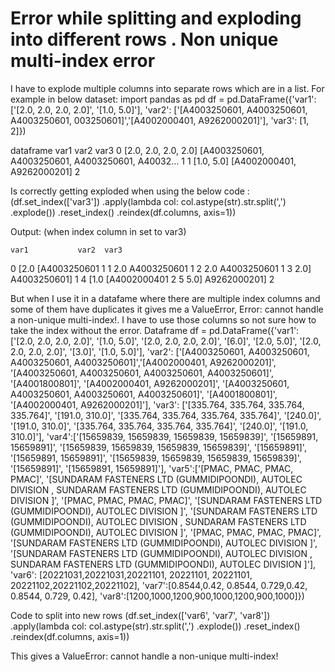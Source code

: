 
# Error while splitting and exploding into different rows . Non unique multi-index error

I have to explode multiple columns into separate rows which are in a list. For example in below dataset:
  import pandas as pd
  df = pd.DataFrame({'var1': ['[2.0, 2.0, 2.0, 2.0]', '[1.0, 5.0]'], 
                     'var2': ['[A4003250601, A4003250601, A4003250601, 003250601]','[A4002000401, A9262000201]'], 
                     'var3': [1, 2]})

  dataframe
     var1                                               var2                var3
0  [2.0, 2.0, 2.0, 2.0]  [A4003250601, A4003250601, A4003250601, A40032...     1
1            [1.0, 5.0]                         [A4002000401, A9262000201]     2

Is correctly getting exploded when using the below code :
(df.set_index(['var3']) 
       .apply(lambda col: col.astype(str).str.split(',')
       .explode())
       .reset_index()
       .reindex(df.columns, axis=1))

Output: (when index column in set to var3)

    var1           var2  var3
0   [2.0   [A4003250601     1
1    2.0    A4003250601     1
2    2.0    A4003250601     1
3   2.0]   A4003250601]     1
4   [1.0   [A4002000401     2
5   5.0]   A9262000201]     2

But when I use it in a datafame where there are multiple index columns and some of them have duplicates it gives me a ValueError, Error: cannot handle a non-unique multi-index!. I have to use those columns so not sure how to take the index without the error.
Dataframe
df = pd.DataFrame({'var1': ['[2.0, 2.0, 2.0, 2.0]', '[1.0, 5.0]', '[2.0, 2.0, 2.0, 2.0]', '[6.0]', '[2.0, 5.0]', '[2.0, 2.0, 2.0, 2.0]', '[3.0]', '[1.0, 5.0]'], 
                   'var2': ['[A4003250601, A4003250601, A4003250601, A4003250601]','[A4002000401, A9262000201]', '[A4003250601, A4003250601, A4003250601, A4003250601]', '[A4001800801]', '[A4002000401, A9262000201]', '[A4003250601, A4003250601, A4003250601, A4003250601]', '[A4001800801]', '[A4002000401, A9262000201]'], 
                   'var3': ['[335.764, 335.764, 335.764, 335.764]', '[191.0, 310.0]', '[335.764, 335.764, 335.764, 335.764]', '[240.0]', '[191.0, 310.0]', '[335.764, 335.764, 335.764, 335.764]', '[240.0]', '[191.0, 310.0]'], 
                   'var4':['[15659839, 15659839, 15659839, 15659839]', '[15659891, 15659891]', '[15659839, 15659839, 15659839, 15659839]', '[15659891]', '[15659891, 15659891]', '[15659839, 15659839, 15659839, 15659839]', '[15659891]', '[15659891, 15659891]'], 
                   'var5':['[PMAC, PMAC, PMAC, PMAC]', '[SUNDARAM FASTENERS LTD (GUMMIDIPOONDI), AUTOLEC DIVISION , SUNDARAM FASTENERS LTD (GUMMIDIPOONDI), AUTOLEC DIVISION ]', '[PMAC, PMAC, PMAC, PMAC]', '[SUNDARAM FASTENERS LTD (GUMMIDIPOONDI), AUTOLEC DIVISION ]', '[SUNDARAM FASTENERS LTD (GUMMIDIPOONDI), AUTOLEC DIVISION , SUNDARAM FASTENERS LTD (GUMMIDIPOONDI), AUTOLEC DIVISION ]', '[PMAC, PMAC, PMAC, PMAC]', '[SUNDARAM FASTENERS LTD (GUMMIDIPOONDI), AUTOLEC DIVISION ]', '[SUNDARAM FASTENERS LTD (GUMMIDIPOONDI), AUTOLEC DIVISION , SUNDARAM FASTENERS LTD (GUMMIDIPOONDI), AUTOLEC DIVISION ]'],
                   'var6': [20221031,20221031,20221101, 20221101, 20221101, 20221102,20221102,20221102],
                   'var7':[0.8544,0.42, 0.8544, 0.729,0.42, 0.8544, 0.729, 0.42],
                   'var8':[1200,1000,1200,900,1000,1200,900,1000]})


Code to split into new rows
(df.set_index(['var6', 'var7', 'var8']) 
       .apply(lambda col: col.astype(str).str.split(',')
       .explode())
       .reset_index()
       .reindex(df.columns, axis=1))

This gives a ValueError: cannot handle a non-unique multi-index!

        